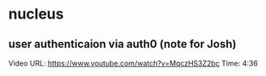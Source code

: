 # nucleus

## user authenticaion via auth0 (note for Josh)

Video URL: https://www.youtube.com/watch?v=MqczHS3Z2bc
Time: 4:36
